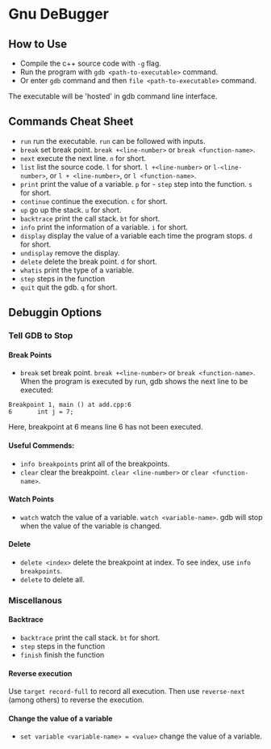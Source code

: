 # Gnu DeBugger

## How to Use

- Compile the c++ source code with `-g` flag.
- Run the program with `gdb <path-to-executable>` command.
- Or enter `gdb` command and then `file <path-to-executable>` command.

The executable will be 'hosted' in gdb command line interface.

## Commands Cheat Sheet

- `run` run the executable. `run` can be followed with inputs.
- `break` set break point. `break +<line-number>` or `break <function-name>`.
- `next` execute the next line. `n` for short. 
- `list` list the source code. `l` for short. `l +<line-number>` or `l-<line-number>`, or `l + <line-number>`, or `l <function-name>`.
- `print` print the value of a variable. `p` for - `step` step into the function. `s` for short.
- `continue` continue the execution. `c` for short.
- `up` go up the stack. `u` for short.
- `backtrace` print the call stack. `bt` for short.
- `info` print the information of a variable. `i` for short.
- `display` display the value of a variable each time the program stops. `d` for short.
- `undisplay` remove the display. 
- `delete` delete the break point. `d` for short.
- `whatis` print the type of a variable. 
- `step` steps in the function
- `quit` quit the gdb. `q` for short.


## Debuggin Options 

### Tell GDB to Stop

#### Break Points

- `break` set break point. `break +<line-number>` or `break <function-name>`.
When the program is executed by run, gdb shows the next line to be executed:

```gdb
Breakpoint 1, main () at add.cpp:6
6	    int j = 7;
```

Here, breakpoint at 6 means line 6 has not been executed.

#### Useful Commends:

- `info breakpoints` print all of the breakpoints.
- `clear` clear the breakpoint. `clear <line-number>` or `clear <function-name>`.


#### Watch Points

- `watch` watch the value of a variable. `watch <variable-name>`. gdb will stop when the value of the variable is changed.

#### Delete

- `delete <index>` delete the breakpoint at index. To see index, use `info breakpoints`.
- `delete` to delete all.

### Miscellanous

#### Backtrace

- `backtrace` print the call stack. `bt` for short.
- `step` steps in the function
- `finish` finish the function

#### Reverse execution

Use `target record-full` to record all execution. Then use `reverse-next` (among others) to reverse the execution.

#### Change the value of a variable 

- `set variable <variable-name> = <value>` change the value of a variable. 
